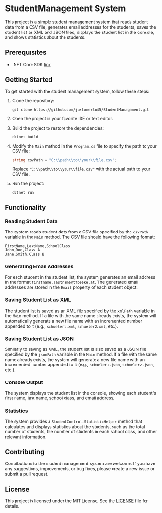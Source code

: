 # StudentManagement System


This project is a simple student management system that reads student data from a CSV file, generates email addresses for the students, saves the student list as XML and JSON files, displays the student list in the console, and shows statistics about the students.

## Prerequisites

- .NET Core SDK [link](https://dotnet.microsoft.com/download)

## Getting Started

To get started with the student management system, follow these steps:

1. Clone the repository:

   ```shell
   git clone https://github.com/justomerto45/StudentManagement.git
   ```

2. Open the project in your favorite IDE or text editor.

3. Build the project to restore the dependencies:

   ```shell
   dotnet build
   ```

4. Modify the `Main` method in the `Program.cs` file to specify the path to your CSV file:

   ```csharp
   string csvPath = "C:\\path\\to\\your\\file.csv";
   ```

   Replace `"C:\\path\\to\\your\\file.csv"` with the actual path to your CSV file.

5. Run the project:

   ```shell
   dotnet run
   ```

## Functionality

### Reading Student Data

The system reads student data from a CSV file specified by the `csvPath` variable in the `Main` method. The CSV file should have the following format:

```
FirstName,LastName,SchoolClass
John,Doe,Class A
Jane,Smith,Class B
```

### Generating Email Addresses

For each student in the student list, the system generates an email address in the format `firstname.lastname@tfbseke.at`. The generated email addresses are stored in the `Email` property of each student object.

### Saving Student List as XML

The student list is saved as an XML file specified by the `xmlPath` variable in the `Main` method. If a file with the same name already exists, the system will automatically generate a new file name with an incremented number appended to it (e.g., `schueler1.xml`, `schueler2.xml`, etc.).

### Saving Student List as JSON

Similarly to saving as XML, the student list is also saved as a JSON file specified by the `jsonPath` variable in the `Main` method. If a file with the same name already exists, the system will generate a new file name with an incremented number appended to it (e.g., `schueler1.json`, `schueler2.json`, etc.).

### Console Output

The system displays the student list in the console, showing each student's first name, last name, school class, and email address.

### Statistics

The system provides a `StudentControl.StatisticHelper` method that calculates and displays statistics about the students, such as the total number of students, the number of students in each school class, and other relevant information.

## Contributing

Contributions to the student management system are welcome. If you have any suggestions, improvements, or bug fixes, please create a new issue or submit a pull request.

## License

This project is licensed under the MIT License. See the [LICENSE](LICENSE) file for details.
